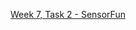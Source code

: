 <a href="https://github.com/HackBulgaria/Android-1/tree/master/week7/2-SensorFun">Week 7, Task 2 - SensorFun<a>
